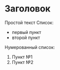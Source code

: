 # Заголовок #
Простой текст
Список:
- первый пункт
- второй пункт

Нумерованный список:
1. Пункт №1
2. Пункт №2